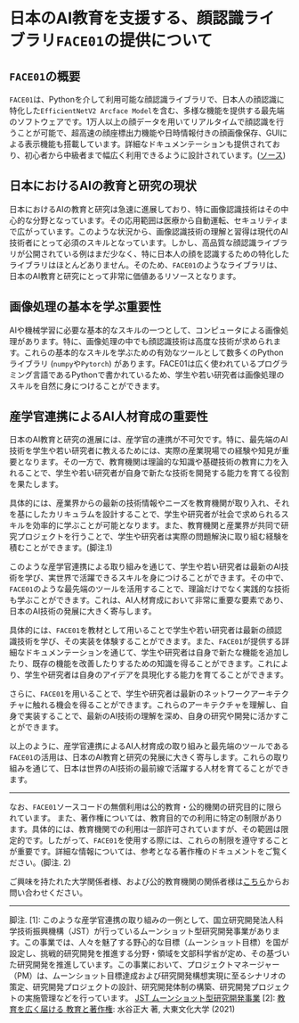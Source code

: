 # 日本のAI教育を支援する、顔認識ライブラリ`FACE01`の提供について

## `FACE01`の概要
`FACE01`は、Pythonを介して利用可能な顔認識ライブラリで、日本人の顔認識に特化した`EfficientNetV2 Arcface Model`を含む、多様な機能を提供する最先端のソフトウェアです。1万人以上の顔データを用いてリアルタイムで顔認識を行うことが可能で、超高速の顔座標出力機能や日時情報付きの顔画像保存、GUIによる表示機能も搭載しています。詳細なドキュメンテーションも提供されており、初心者から中級者まで幅広く利用できるように設計されています。([ソース](https://github.com/yKesamaru/FACE01_DEV))

## 日本におけるAIの教育と研究の現状
日本におけるAIの教育と研究は急速に進展しており、特に画像認識技術はその中心的な分野となっています。その応用範囲は医療から自動運転、セキュリティまで広がっています。このような状況から、画像認識技術の理解と習得は現代のAI技術者にとって必須のスキルとなっています。しかし、高品質な顔認識ライブラリが公開されている例はまだ少なく、特に日本人の顔を認識するための特化したライブラリはほとんどありません。そのため、`FACE01`のようなライブラリは、日本のAI教育と研究にとって非常に価値あるリソースとなります。

## 画像処理の基本を学ぶ重要性
AIや機械学習に必要な基本的なスキルの一つとして、コンピュータによる画像処理があります。特に、画像処理の中でも顔認識技術は高度な技術が求められます。これらの基本的なスキルを学ぶための有効なツールとして数多くのPythonライブラリ (`numpy`や`Pytorch`) があります。FACE01は広く使われているプログラミング言語であるPythonで書かれているため、学生や若い研究者は画像処理のスキルを自然に身につけることができます。

## 産学官連携によるAI人材育成の重要性

日本のAI教育と研究の進展には、産学官の連携が不可欠です。特に、最先端のAI技術を学生や若い研究者に教えるためには、実際の産業現場での経験や知見が重要となります。その一方で、教育機関は理論的な知識や基礎技術の教育に力を入れることで、学生や若い研究者が自身で新たな技術を開発する能力を育てる役割を果たします。

具体的には、産業界からの最新の技術情報やニーズを教育機関が取り入れ、それを基にしたカリキュラムを設計することで、学生や研究者が社会で求められるスキルを効率的に学ぶことが可能となります。また、教育機関と産業界が共同で研究プロジェクトを行うことで、学生や研究者は実際の問題解決に取り組む経験を積むことができます。(脚注.1)

このような産学官連携による取り組みを通じて、学生や若い研究者は最新のAI技術を学び、実世界で活躍できるスキルを身につけることができます。その中で、`FACE01`のような最先端のツールを活用することで、理論だけでなく実践的な技術も学ぶことができます。これは、AI人材育成において非常に重要な要素であり、日本のAI技術の発展に大きく寄与します。

具体的には、`FACE01`を教材として用いることで学生や若い研究者は最新の顔認識技術を学び、その実装を体験することができます。また、`FACE01`が提供する詳細なドキュメンテーションを通じて、学生や研究者は自身で新たな機能を追加したり、既存の機能を改善したりするための知識を得ることができます。これにより、学生や研究者は自身のアイデアを具現化する能力を育てることができます。

さらに、`FACE01`を用いることで、学生や研究者は最新のネットワークアーキテクチャに触れる機会を得ることができます。これらのアーキテクチャを理解し、自身で実装することで、最新のAI技術の理解を深め、自身の研究や開発に活かすことができます。

以上のように、産学官連携によるAI人材育成の取り組みと最先端のツールである`FACE01`の活用は、日本のAI教育と研究の発展に大きく寄与します。これらの取り組みを通じて、日本は世界のAI技術の最前線で活躍する人材を育てることができます。

---

なお、`FACE01`ソースコードの無償利用は公的教育・公的機関の研究目的に限られています。
また、著作権については、教育目的での利用に特定の制限があります。具体的には、教育機関での利用は一部許可されていますが、その範囲は限定的です。したがって、`FACE01`を使用する際には、これらの制限を遵守することが重要です。詳細な情報については、参考となる著作権のドキュメントをご覧ください。(脚注. 2)

ご興味を持たれた大学関係者様、および公的教育機関の関係者様は[こちら](mailto:y.kesamaru@tokai-kaoninsho.com)からお問い合わせください。

---
脚注.
[1]: このような産学官連携の取り組みの一例として、国立研究開発法人科学技術振興機構（JST）が行っているムーンショット型研究開発事業があります。この事業では、人々を魅了する野心的な目標（ムーンショット目標）を国が設定し、挑戦的研究開発を推進する分野・領域を文部科学省が定め、その基づいた研究開発を推進しています。この事業において、プロジェクトマネージャー（PM）は、ムーンショット目標達成および研究開発構想実現に至るシナリオの策定、研究開発プロジェクトの設計、研究開発体制の構築、研究開発プロジェクトの実施管理などを行っています。 [JST ムーンショット型研究開発事業](https://www.jst.go.jp/moonshot/)
[2]: [教育を広く届ける 教育と著作権](http://www.ic.daito.ac.jp/~mizutani/literacy/copyright.pdf): 水谷正大 著, 大東文化大学 (2021)

